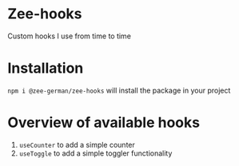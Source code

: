 # Zee-hooks

Custom hooks I use from time to time

# Installation

`npm i @zee-german/zee-hooks` will install the package in your project

# Overview of available hooks

1) `useCounter` to add a simple counter
2) `useToggle` to add a simple toggler functionality